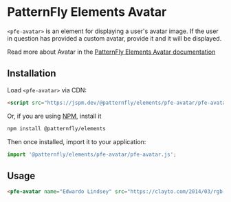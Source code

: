 # PatternFly Elements Avatar

`<pfe-avatar>` is an element for displaying a user's avatar image. If the user in question has provided a custom avatar, provide it and it will be displayed.

Read more about Avatar in the [PatternFly Elements Avatar documentation](https://patternflyelements.org/components/avatar)

##  Installation

Load `<pfe-avatar>` via CDN:

```html
<script src="https://jspm.dev/@patternfly/elements/pfe-avatar/pfe-avatar.js"></script>
```

Or, if you are using [NPM](https://npm.im), install it

```bash
npm install @patternfly/elements
```

Then once installed, import it to your application:

```js
import '@patternfly/elements/pfe-avatar/pfe-avatar.js';
```
## Usage

```html
<pfe-avatar name="Edwardo Lindsey" src="https://clayto.com/2014/03/rgb-webgl-color-cube/colorcube.jpg"></pfe-avatar>
```
